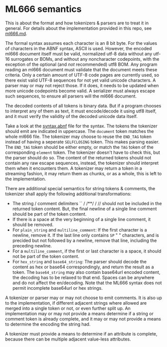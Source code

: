 # ML666 semantics

This is about the format and how tokenizers & parsers are to treat it in general. For details about the implementation
provided in this repo, see [ml666.md](ml666.md).

The formal syntax assumes each character is an 8 bit byte. For the values of characters in the ABNF syntax, ASCII is used.
However, the encoded ml666 document itself must be valid, normalized utf-8 data without any utf-16 surrogates or BOMs,
and without any noncharacter codepoints, with the exception of the optional (and *not* recommended) utf8 BOM.
Any program reading an ml666 document must validate that the document meets these criteria.
Only a certain amount of UTF-8 code pages are currently used, so there exist valid UTF-8 sequences for not yet valid
unicode characters. A parser may or may not reject those. If it does, it needs to be updated when more unicode codepoints
become valid. A serializer must always escape such sequences, to ensure all parsers will the ml666 document.

The decoded contents of all tokens is binary data. But if a program chooses to interpret any of them as text, it
must encode/decode it using utf8 itself, and it must verify the validity of the decoded unicode data itself.

Take a look at the [syntax.abnf](syntax.abnf) file for the syntax. The tokens the tokenizer should emit are indicated in uppercase.
The `document` token matches the whole ml666 file. The tokenizer may choose to reuse the `END_TAG` token instead of
having a seperate `SELFCLOSING` token. This makes parsing easier. The `END_TAG` token should be either empty, or match
the `TAG` token of the corresponding `element` token. The tokenizer doesn't have to check this, but the parser should do so.
The content of the returned tokens should not contain any raw escape sequences, instead, the tokenizer should interpret
them when it encounters them. A tokenizer may return a token in a streaming fashion, it may return them as chunks, or as
a whole, this is left to the implementation.

There are additional special semantics for string tokens & comments,
the tokenizer shall apply the following additional transformations:

* The string / comment delimiters  `` / /**/ / //  should not be included in the returned token content. But, the final newline of a single line
  comment should be part of the token content.
* If there is a space at the very beginning of a single line comment, it should be removed.
* For `plain_string` and `multiline_comment`: If the first character is a newline, remove it. If the last line only contains `SP` " " characters,
  and is precided but not followed by a newline, remove that line, including the preceding newline.
* For a `multiline_comment`, if the first or last character is a space, it should not be part of the token content.
* For `hex_string` and `base64_string`: The parser should decode the content as hex or base64 correspondingly, and return the result as a token.
  The `base64_string` may also contain base64url encoded content, the decoding has to be relaxed to that end. Spaces can be anywhere and do not
  affect the en/decoding. Note that the ML666 syntax does not permit incomplete base64url or hex strings.


A tokenizer or parser may or may not choose to emit comments. It is also up to the implementation, if different adjacent strings where allowed are
merged into a single token or not, or even further split up. An implementation may or may not provide a means determine if a string or comment token
is already complete, and it may or may not provide a means to determine the encoding the string had.

A tokenizer must provide a means to determine if an attribute is complete, because there can be multiple adjacent value-less attributes.
